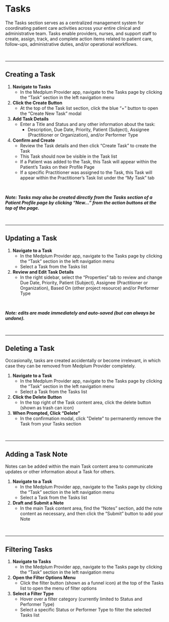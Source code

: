 # Tasks

The Tasks section serves as a centralized management system for coordinating patient care activities across your entire clinical and administrative team. Tasks enable providers, nurses, and support staff to create, assign, track, and complete action items related to patient care, follow-ups, administrative duties, and/or operational workflows.

<br />

--- 

## **Creating a Task**

1. **Navigate to Tasks**  
   * In the Medplum Provider app, navigate to the Tasks page by clicking the “Task” section in the left navigation menu
2. **Click the Create Button**  
   * At the top of the Task list section, click the blue “+” button to open the “Create New Task” modal  
3. **Add Task Details**  
   * Enter a Title and Status and any other information about the task:
     * Description, Due Date, Priority, Patient (Subject), Assignee (Practitioner or Organization), and/or Performer Type
4. **Confirm and Create**  
   * Review the Task details and then click “Create Task” to create the Task
   * This Task should now be visible in the Task list
   * If a Patient was added to the Task, this Task will appear within the Patient’s Tasks on their Profile Page
   * If a specific Practitioner was assigned to the Task, this Task will appear within the Practitioner’s Task list under the “My Task” tab

<br />

***Note: Tasks may also be created directly from the Tasks section of a Patient Profile page by clicking “New…” from the action buttons at the top of the page.***

<br />

--- 

## **Updating a Task**

1. **Navigate to a Task**  
   * In the Medplum Provider app, navigate to the Tasks page by clicking the “Task” section in the left navigation menu
   * Select a Task from the Tasks list
2. **Review and Edit Task Details**  
   * In the right sidebar, select the “Properties” tab to review and change Due Date, Priority, Patient (Subject), Assignee (Practitioner or Organization), Based On (other project resource) and/or Performer Type

<br />

***Note: edits are made immediately and auto-saved (but can always be undone).***

<br />

--- 

## **Deleting a Task**
Occasionally, tasks are created accidentally or become irrelevant, in which case they can be removed from Medplum Provider completely.

1. **Navigate to a Task**  
   * In the Medplum Provider app, navigate to the Tasks page by clicking the “Task” section in the left navigation menu
   * Select a Task from the Tasks list
2. **Click the Delete Button**  
   * In the top right of the Task content area, click the delete button (shown as trash can icon)
2. **When Prompted, Click “Delete”**  
   * In the confirmation modal, click "Delete" to permanently remove the Task from your Tasks section

<br />

--- 

## **Adding a Task Note**
Notes can be added within the main Task content area to communicate updates or other information about a Task for others.

1. **Navigate to a Task**  
   * In the Medplum Provider app, navigate to the Tasks page by clicking the “Task” section in the left navigation menu
   * Select a Task from the Tasks list
2. **Draft and Submit a Note**  
   * In the main Task content area, find the “Notes” section, add the note content as necessary, and then click the “Submit” button to add your Note

<br />

--- 

## **Filtering Tasks**

1. **Navigate to Tasks**  
   * In the Medplum Provider app, navigate to the Tasks page by clicking the “Task” section in the left navigation menu
2. **Open the Filter Options Menu**  
   * Click the filter button (shown as a funnel icon) at the top of the Tasks list to open the menu of filter options
2. **Select a Filter Type**  
   * Hover over a filter category (currently limited to Status and Performer Type)
   * Select a specific Status or Performer Type to filter the selected Tasks list

<br />
